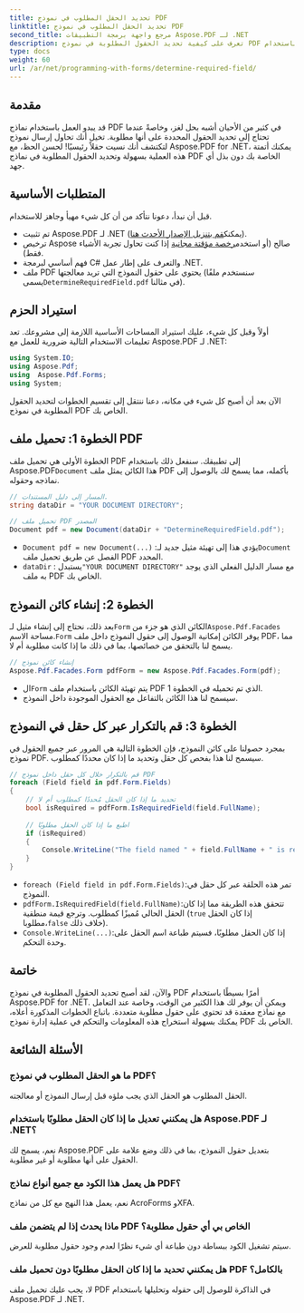 ```yaml
---
title: تحديد الحقل المطلوب في نموذج PDF
linktitle: تحديد الحقل المطلوب في نموذج PDF
second_title: مرجع واجهة برمجة التطبيقات Aspose.PDF لـ .NET
description: تعرف على كيفية تحديد الحقول المطلوبة في نموذج PDF باستخدام Aspose.PDF for .NET. يعمل دليلنا خطوة بخطوة على تبسيط إدارة النماذج وتعزيز سير عمل أتمتة PDF.
type: docs
weight: 60
url: /ar/net/programming-with-forms/determine-required-field/
---
```

## مقدمة

قد يبدو العمل باستخدام نماذج PDF في كثير من الأحيان أشبه بحل لغز، وخاصةً عندما تحتاج إلى تحديد الحقول المحددة على أنها مطلوبة. تخيل أنك تحاول إرسال نموذج لتكتشف أنك نسيت حقلاً رئيسيًا! لحسن الحظ، مع Aspose.PDF for .NET، يمكنك أتمتة هذه العملية بسهولة وتحديد الحقول المطلوبة في نماذج PDF الخاصة بك دون بذل أي جهد. 

## المتطلبات الأساسية

قبل أن نبدأ، دعونا نتأكد من أن كل شيء مهيأ وجاهز للاستخدام.

-  تم تثبيت Aspose.PDF لـ .NET (يمكنك[قم بتنزيل الإصدار الأحدث هنا](https://releases.aspose.com/pdf/net/)).
-  ترخيص Aspose صالح (أو استخدم[رخصة مؤقتة مجانية](https://purchase.aspose.com/temporary-license/) إذا كنت تحاول تجربة الأشياء فقط).
- فهم أساسي لبرمجة C# والتعرف على إطار عمل .NET.
-  ملف PDF يحتوي على حقول النموذج التي تريد معالجتها (سنستخدم ملفًا يسمى`DetermineRequiredField.pdf` في مثالنا).

## استيراد الحزم

أولاً وقبل كل شيء، عليك استيراد المساحات الأساسية اللازمة إلى مشروعك. تعد تعليمات الاستخدام التالية ضرورية للعمل مع Aspose.PDF لـ .NET:

```csharp
using System.IO;
using Aspose.Pdf;
using  Aspose.Pdf.Forms;
using System;
```

الآن بعد أن أصبح كل شيء في مكانه، دعنا ننتقل إلى تقسيم الخطوات لتحديد الحقول المطلوبة في نموذج PDF الخاص بك.

## الخطوة 1: تحميل ملف PDF

 الخطوة الأولى هي تحميل ملف PDF إلى تطبيقك. سنفعل ذلك باستخدام Aspose.PDF`Document` هذا الكائن يمثل ملف PDF بأكمله، مما يسمح لك بالوصول إلى نماذجه وحقوله.

```csharp
// المسار إلى دليل المستندات.
string dataDir = "YOUR DOCUMENT DIRECTORY";

// تحميل ملف PDF المصدر
Document pdf = new Document(dataDir + "DetermineRequiredField.pdf");
```

- `Document pdf = new Document(...)` :يؤدي هذا إلى تهيئة مثيل جديد لـ`Document` الفصل عن طريق تحميل ملف PDF المحدد.
- `dataDir` : يستبدل`"YOUR DOCUMENT DIRECTORY"` مع مسار الدليل الفعلي الذي يوجد به ملف PDF الخاص بك.

## الخطوة 2: إنشاء كائن النموذج

 بعد ذلك، نحتاج إلى إنشاء مثيل لـ`Form` الكائن الذي هو جزء من`Aspose.Pdf.Facades` مساحة الاسم.`Form` يوفر الكائن إمكانية الوصول إلى حقول النموذج داخل ملف PDF، مما يسمح لنا بالتحقق من خصائصها، بما في ذلك ما إذا كانت مطلوبة أم لا.

```csharp
// إنشاء كائن نموذج
Aspose.Pdf.Facades.Form pdfForm = new Aspose.Pdf.Facades.Form(pdf);
```

-  ال`Form` يتم تهيئة الكائن باستخدام ملف PDF الذي تم تحميله في الخطوة 1.
- سيسمح لنا هذا الكائن بالتفاعل مع الحقول الموجودة داخل النموذج.

## الخطوة 3: قم بالتكرار عبر كل حقل في النموذج

بمجرد حصولنا على كائن النموذج، فإن الخطوة التالية هي المرور عبر جميع الحقول في نموذج PDF. سيسمح لنا هذا بفحص كل حقل وتحديد ما إذا كان محددًا كمطلوب.

```csharp
// قم بالتكرار خلال كل حقل داخل نموذج PDF
foreach (Field field in pdf.Form.Fields)
{
    // تحديد ما إذا كان الحقل مُحددًا كمطلوب أم لا
    bool isRequired = pdfForm.IsRequiredField(field.FullName);
    
    // اطبع ما إذا كان الحقل مطلوبًا
    if (isRequired)
    {
        Console.WriteLine("The field named " + field.FullName + " is required");
    }
}
```

- `foreach (Field field in pdf.Form.Fields)`:تمر هذه الحلقة عبر كل حقل في النموذج.
- `pdfForm.IsRequiredField(field.FullName)`:تتحقق هذه الطريقة مما إذا كان الحقل الحالي مُميزًا كمطلوب. وترجع قيمة منطقية (`true` إذا كان الحقل مطلوبا،`false` خلاف ذلك).
- `Console.WriteLine(...)`:إذا كان الحقل مطلوبًا، فسيتم طباعة اسم الحقل على وحدة التحكم.

## خاتمة

والآن، لقد أصبح تحديد الحقول المطلوبة في نموذج PDF أمرًا بسيطًا باستخدام Aspose.PDF for .NET. ويمكن أن يوفر لك هذا الكثير من الوقت، وخاصة عند التعامل مع نماذج معقدة قد تحتوي على حقول مطلوبة متعددة. باتباع الخطوات المذكورة أعلاه، يمكنك بسهولة استخراج هذه المعلومات والتحكم في عملية إدارة نموذج PDF الخاص بك.

## الأسئلة الشائعة

### ما هو الحقل المطلوب في نموذج PDF؟
الحقل المطلوب هو الحقل الذي يجب ملؤه قبل إرسال النموذج أو معالجته.

### هل يمكنني تعديل ما إذا كان الحقل مطلوبًا باستخدام Aspose.PDF لـ .NET؟
نعم، يسمح لك Aspose.PDF بتعديل حقول النموذج، بما في ذلك وضع علامة على الحقول على أنها مطلوبة أو غير مطلوبة.

### هل يعمل هذا الكود مع جميع أنواع نماذج PDF؟
نعم، يعمل هذا النهج مع كل من نماذج AcroForms وXFA.

### ماذا يحدث إذا لم يتضمن ملف PDF الخاص بي أي حقول مطلوبة؟
سيتم تشغيل الكود ببساطة دون طباعة أي شيء نظرًا لعدم وجود حقول مطلوبة للعرض.

### هل يمكنني تحديد ما إذا كان الحقل مطلوبًا دون تحميل ملف PDF بالكامل؟
لا، يجب عليك تحميل ملف PDF في الذاكرة للوصول إلى حقوله وتحليلها باستخدام Aspose.PDF لـ .NET.